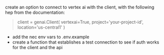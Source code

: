 create an option to connect to vertex ai with the client, with the following hep from the documentation:
>client = genai.Client(
    vertexai=True, project='your-project-id', location='us-central1'
)

- add the nec env vars to .env.example
- create a function that establishes a test connection to see if auth works for the client and the api